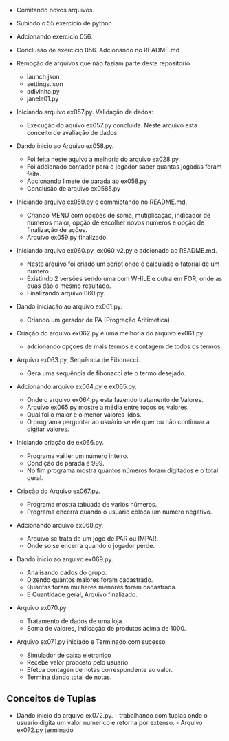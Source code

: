 -   Comitando novos arquivos.
-   Subindo o 55 exercicío de python. 
-   Adcionando exercicío 056.
-   Conclusão de exercicío 056. Adcionando no README.md
-   Remoção de arquivos que não faziam parte deste repositorio

    -   launch.json
    -   settings.json
    -   adivinha.py
    -   janela01.py
-   Iniciando arquivo ex057.py. Validação de dados:
    -   Execução do aquivo ex057.py concluida. Neste arquivo esta conceito de avaliação de dados.
-   Dando inicio ao Arquivo ex058.py.
    -   Foi feita neste aquivo a melhoria do arquivo ex028.py.
    -   Foi adcionado contador para o jogador saber quantas jogadas foram feita.
    -   Adcionando limete de parada ao ex058.py
    -   Conclusão de arquivo ex0585.py
-   Iniciando arquivo ex059.py e commiotando no README.md.
    -   Criando MENU com opções de soma, mutiplicação, indicador de numeros maior, opção de escolher novos numeros e opção de finalização de ações.
    -   Arquivo ex059.py finalizado.
-   Iniciando arquivo ex060.py, ex060_v2.py e adcionado ao README.md.
    -   Neste arquivo foi criado um script onde é calculado o fatorial de um numero.
    -   Existindo 2 versões sendo uma com WHILE e outra em FOR, onde as duas dão o mesmo resultado.
    -   Finalizando arquivo 060.py.
-   Dando iniciação ao arquivo ex061.py.
    -   Criando um gerador de PA (Progreção Aritimetica)
-   Criação do arquivo ex062.py é uma melhoria do arquivo ex061.py 
    -   adcionando opçoes de mais termos e contagem de todos os termos.
-   Arquivo ex063.py, Sequência de Fibonacci.
    -   Gera uma sequência de fibonacci ate o termo desejado.
-   Adcionando arquivo ex064.py e ex065.py.
    -   Onde o arquivo ex064.py esta fazendo tratamento de Valores.
    -   Arquivo ex065.py mostre a média entre todos os valores.
    -   Qual foi o maior e o menor valores lidos.
    -   O programa perguntar ao usuário se ele quer ou não continuar a digitar valores.
-   Iniciando criação de ex066.py.
    -   Programa vai ler um número inteiro.
    -   Condição de parada é 999.
    -   No fim programa mostra quantos números foram digitados e o total geral. 
-   Criação do Arquivo ex067.py.
    -   Programa mostra tabuada de varios números.
    -   Programa encerra quando o usuario coloca um número negativo.
-   Adcionando arquivo ex068.py.
    -   Arquivo se trata de um jogo de PAR ou IMPAR.
    -   Onde so se encerra quando o jogador perde.
-   Dando inicio ao arquivo ex069.py.
    -   Analisando dados do grupo. 
    -   Dizendo quantos maiores foram cadastrado.
    -   Quantas foram mulheres menores foram cadastrada.
    -   E Quantidade geral, Arquivo finalizado.
-   Arquivo ex070.py 
    -   Tratamento de dados de uma loja.
    -   Soma de valores, indicação de produtos acima de 1000.
-   Arquivo ex071.py iniciado e Terminado com sucesso 
    -   Simulador de caixa eletronico
    -   Recebe valor proposto pelo usuario
    -   Efetua contagen de notas correspondente ao valor.
    -   Termina dando total de notas.
##  Conceitos de Tuplas 
-    Dando inicio do arquivo ex072.py.
    -   trabalhando com tuplas onde o usuario digita um valor numerico e retorna por extenso.
    -   Arquivo ex072.py terminado

    